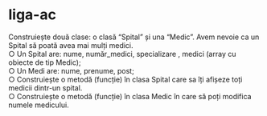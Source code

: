 # liga-ac
Construiește două clase: o clasă “Spital” și una “Medic”. Avem nevoie ca un
Spital să poată avea mai mulți medici.
<br>○ Un Spital are: nume, număr_medici, specializare , medici (array cu
obiecte de tip Medic);
<br>○ Un Medi are: nume, prenume, post;
<br>○ Construiește o metodă (funcție) în clasa Spital care sa îți afișeze toți
medicii dintr-un spital.
<br>○ Construiește o metodă (funcție) în clasa Medic în care să poți modifica
numele medicului.
